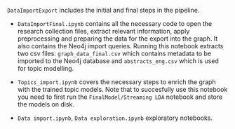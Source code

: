 `DataImportExport` includes the initial and final steps in the pipeline.

* `DataImportFinal.ipynb` contains all the necessary code to open the research collection files, extract relevant information, apply preprocessing and preparing the data for the export into the graph. It also contains the Neo4j import queries. Running this notebook extracts two csv files: `graph_data_final.csv` which contains metadata to be imported to the Neo4j database and `abstracts_eng.csv` which is used for topic modelling. 

* `Topics_import.ipynb` covers the necessary steps to enrich the graph with the trained topic models. Note that to succesfully use this notebook you need to first run the `FinalModel/Streaming LDA` notebook and store the models on disk.

* `Data import.ipynb`, `Data exploration.ipynb` exploratory notebooks. 
